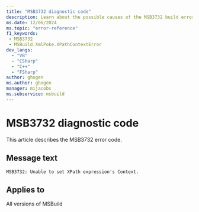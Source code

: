 ```yaml
---
title: "MSB3732 diagnostic code"
description: Learn about the possible causes of the MSB3732 build error, and get troubleshooting tips.
ms.date: 12/06/2024
ms.topic: "error-reference"
f1_keywords:
 - MSB3732
 - MSBuild.XmlPoke.XPathContextError
dev_langs:
  - "VB"
  - "CSharp"
  - "C++"
  - "FSharp"
author: ghogen
ms.author: ghogen
manager: mijacobs
ms.subservice: msbuild
---
```


# MSB3732 diagnostic code

<!-- :::ErrorDefinitionDescription::: -->
<!-- :::editable-content name="introDescription"::: -->
This article describes the MSB3732 error code.
<!-- :::editable-content-end::: -->

## Message text

`MSB3732: Unable to set XPath expression's Context.`

<!-- :::editable-content name="postOutputDescription"::: -->
<!--
{StrBegin="MSB3732: "}
-->
<!-- :::editable-content-end::: -->
<!-- :::ErrorDefinitionDescription-end::: -->

## Applies to

All versions of MSBuild
